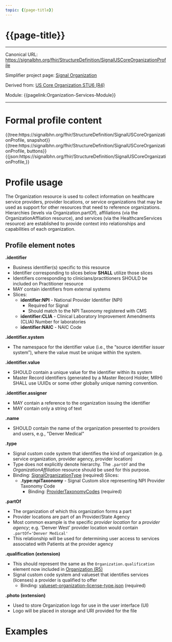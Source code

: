 ```yaml
---
topic: {{page-title}}
---
```


# {{page-title}}

---

Canonical URL: https://signalbhn.org/fhir/StructureDefinition/SignalUSCoreOrganizationProfile

Simplifier project page: [Signal Organization](https://simplifier.net/signal-mso-fhir-profiles/signaluscoreorganizationprofile)

Derived from: [US Core Organization STU6 (R4)](http://hl7.org/fhir/us/core/STU6/StructureDefinition-us-core-organization.html)

Module:  {{pagelink:Organization-Services-Module}}

---

# Formal profile content
<tabs>
	<tab title="Tree snapshot">
		{{tree:https://signalbhn.org/fhir/StructureDefinition/SignalUSCoreOrganizationProfile, snapshot}}
	</tab>
	<tab title="Tree, diff/hybrid/snapshot">
		{{tree:https://signalbhn.org/fhir/StructureDefinition/SignalUSCoreOrganizationProfile, buttons}}
	</tab>
	<tab title="JSON">
		{{json:https://signalbhn.org/fhir/StructureDefinition/SignalUSCoreOrganizationProfile,}}
	</tab>
</tabs>

# Profile usage

The Organization resource is used to collect information on healthcare service providers, provider locations, or service organizations that may be used as support for other resources that need to reference organizations.  Hierarchies (levels via Organization.partOf), affiliations (via the OrganizationAffliation resource), and services (via the HealthcareServices resource) are established to provide context into relationships and capabilities of each organization.

## Profile element notes

**.identifier**
- Business identifier(s) specific to this resource
- Identifier corresponding to slices below **SHALL** utilize those slices
- Identifiers corresponding to clinicians/practitioners SHOULD be included on Practitioner resource
- MAY contain identifiers from external systems
- Slices:
   - **identifier:NPI** - National Provider Identifier (NPI)
      - Required for Signal
      - Should match to the NPI Taxonomy registered with CMS
   - **identifier:CLIA** - Clinical Laboratory Improvement Amendments (CLIA) Number for laboratories
   - **identifier:NAIC** - NAIC Code

**.identifier.system**
 - The namespace for the identifier value (i.e., the “source identifier issuer system”), where the value must be unique within the system.

**.identifier.value**
- SHOULD contain a unique value for the identifier within its system
- Master Record identifiers (generated by a Master Record Holder, MRH) SHALL use UUIDs or some other globally unique naming convention.

**.identifier.assigner**
- MAY contain a reference to the organization issuing the identifier
- MAY contain only a string of text

**.name**
- SHOULD contain the name of the organization presented to providers and users, e.g., "Denver Medical"


**.type**
- Signal custom code system that identifies the kind of organization (e.g. service organization, provider agency, provider location)
- Type does not explicitly denote hierarchy. The `.partOf` and the *OrganizationAffiliation* resource should be used for this purpose.
- Binding: [SignalOrganizationType](https://simplifier.net/resolve?scope=Signal-MSO-FHIR-Profiles@current&filepath=input/vocabulary/valueset-organization-type.json) (required)
Slices:
   - **.type:npiTaxonomy** - Signal Custom slice representing NPI Provider Taxonomy Code
      - Binding: [ProviderTaxonomyCodes](https://simplifier.net/resolve?scope=Signal-MSO-FHIR-Profiles@current&filepath=input/vocabulary/valueset-provider-taxonomy.json) (required)

**.partOf**
- The organization of which this organization forms a part
- Provider locations are part of an Provider/State Agency
- Most common example is the specific *provider location* for a *provider agency*;  e.g. 'Denver West' provider location would contain `.partOf='Denver Medical'`
- This relationship will be used for determining user access to services associated with Patients at the provider agency

**.qualification (extension)**
- This should represent the same as the `Organization.qualification` element now included in [Organization (R5)](https://hl7.org/fhir/R5/organization.html)
- Signal custom code system and valueset that identifies services (licenses) a provider is qualified to offer
   - Binding: [valueset-organization-license-type.json](https://simplifier.net/resolve?scope=Signal-MSO-FHIR-Profiles@current&filepath=input/vocabulary/valueset-organization-license-type.json) (required)

**.photo (extension)**
- Used to store Organization logo for use in the user interface (UI)
- Logo will be placed in storage and URI provided for the file


# Examples

